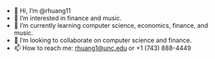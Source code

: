 - 👋 Hi, I’m @rhuang11
- 👀 I’m interested in finance and music.
- 🌱 I’m currently learning computer science, economics, finance, and music.
- 💞️ I’m looking to collaborate on computer science and finance.
- 📫 How to reach me: rhuang1@unc.edu or +1 (743) 888-4449

<!---
rhuang11/rhuang11 is a ✨ special ✨ repository because its `README.md` (this file) appears on your GitHub profile.
You can click the Preview link to take a look at your changes.
--->
